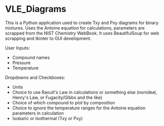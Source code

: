 # VLE_Diagrams
This is a Python application used to create Txy and Pxy diagrams for binary mixtures. Uses the Antoine equation for calculations, parameters are scrapped from the NIST Chemistry WebBook. It uses BeautifulSoup for web scrapping and tkinter to GUI development.

User Inputs:
- Compound names
- Pressure
- Temperature

Dropdowns and Checkboxes:
- Units
- Choice to use Raoult's Law in calculations or something else (nonideal, Henry's Law, or Fugacity/Gibbs and the like)
- Choice of which compound to plot by composition
- Choice to ignore the temperature ranges for the Antoine equation parameters in calculation
- Isobaric or Isothermal (Txy or Pxy)
